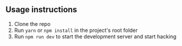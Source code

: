 ## Usage instructions
1. Clone the repo
2. Run ```yarn``` or ```npm install``` in the project's root folder
3. Run ```npm run dev``` to start the development server and start hacking
